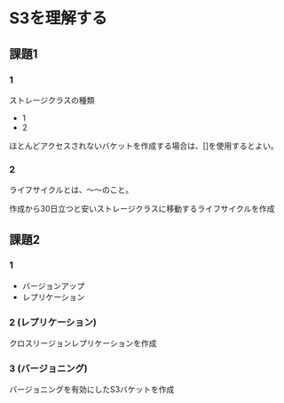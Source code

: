 # S3を理解する

## 課題1

### 1

ストレージクラスの種類

- 1
- 2

ほとんどアクセスされないバケットを作成する場合は、[]を使用するとよい。

### 2

ライフサイクルとは、〜〜のこと。

作成から30日立つと安いストレージクラスに移動するライフサイクルを作成

## 課題2

### 1

- バージョンアップ
- レプリケーション

### 2 (レプリケーション)

クロスリージョンレプリケーションを作成

### 3 (バージョニング)

バージョニングを有効にしたS3バケットを作成
